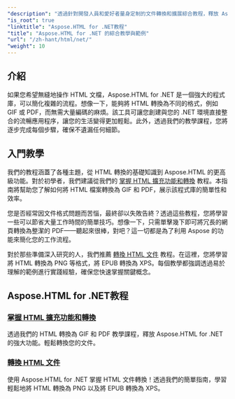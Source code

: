 ```yaml
---
"description": "透過針對開發人員和愛好者量身定制的文件轉換和擴展綜合教程，釋放 Aspose.HTML for .NET 的潛力。"
"is_root": true
"linktitle": "Aspose.HTML for .NET教程"
"title": "Aspose.HTML for .NET 的綜合教學與範例"
"url": "/zh-hant/html/net/"
"weight": 10
---
```


## 介紹

如果您希望無縫地操作 HTML 文檔，Aspose.HTML for .NET 是一個強大的程式庫，可以簡化複雜的流程。想像一下，能夠將 HTML 轉換為不同的格式，例如 GIF 或 PDF，而無需大量編碼的麻煩。該工具可讓您創建與您的 .NET 環境直接整合的流暢應用程序，讓您的生活變得更加輕鬆。此外，透過我們的教學課程，您將逐步完成每個步驟，確保不遺漏任何細節。

## 入門教學

我們的教程涵蓋了各種主題，從 HTML 轉換的基礎知識到 Aspose.HTML 的更高級功能。對於初學者，我們建議從我們的 [掌握 HTML 擴充功能和轉換](./mastering-html-extensions-and-conversions/) 教程。本指南將幫助您了解如何將 HTML 檔案轉換為 GIF 和 PDF，展示該程式庫的簡單性和效率。 

您是否經常因文件格式問題而苦惱，最終卻以失敗告終？透過這些教程，您將學習一些可以節省大量工作時間的簡單技巧。想像一下，只需單擊幾下即可將冗長的網頁轉換為整潔的 PDF——聽起來很棒，對吧？這一切都是為了利用 Aspose 的功能來簡化您的工作流程。

對於那些準備深入研究的人，我們推薦 [轉換 HTML 文件](./converting-html-documents/) 教程。在這裡，您將學習將 HTML 轉換為 PNG 等格式，將 EPUB 轉換為 XPS。每個教學都強調透過易於理解的範例進行實踐經驗，確保您快速掌握關鍵概念。 

## Aspose.HTML for .NET教程
### [掌握 HTML 擴充功能和轉換](./mastering-html-extensions-and-conversions/)
透過我們的 HTML 轉換為 GIF 和 PDF 教學課程，釋放 Aspose.HTML for .NET 的強大功能。輕鬆轉換您的文件。
### [轉換 HTML 文件](./converting-html-documents/)
使用 Aspose.HTML for .NET 掌握 HTML 文件轉換！透過我們的簡單指南，學習輕鬆地將 HTML 轉換為 PNG 以及將 EPUB 轉換為 XPS。